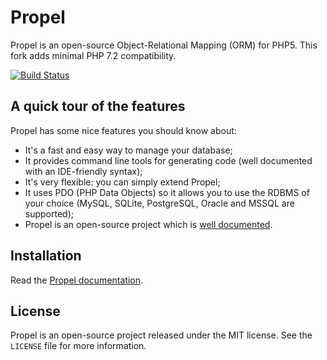 # Propel

Propel is an open-source Object-Relational Mapping (ORM) for PHP5.
This fork adds minimal PHP 7.2 compatibility.

[![Build Status](https://secure.travis-ci.org/050media/Propel.png?branch=master)](http://travis-ci.org/propelorm/Propel)

## A quick tour of the features ##

Propel has some nice features you should know about:

 - It's a fast and easy way to manage your database;
 - It provides command line tools for generating code (well documented with an IDE-friendly syntax);
 - It's very flexible: you can simply extend Propel;
 - It uses PDO (PHP Data Objects) so it allows you to use the RDBMS of your choice (MySQL, SQLite, PostgreSQL, Oracle and MSSQL are supported);
 - Propel is an open-source project which is [well documented](http://propelorm.org/Propel/documentation/).

## Installation ##

Read the [Propel documentation](http://propelorm.org/Propel/).


## License ##

Propel is an open-source project released under the MIT license. See the `LICENSE` file for more information.
